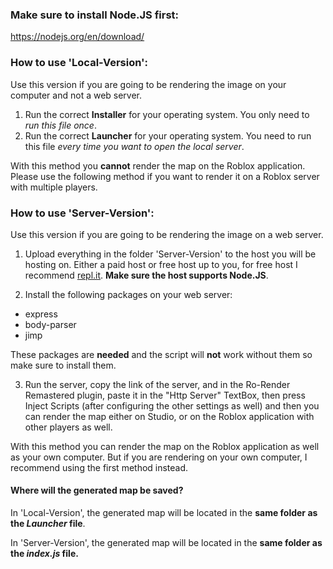 ### Make sure to install Node.JS first:
https://nodejs.org/en/download/

### How to use 'Local-Version':
Use this version if you are going to be rendering the image on your computer and not a web server.

1) Run the correct **Installer** for your operating system. You only need to *run this file once*.
2) Run the correct **Launcher** for your operating system. You need to run this file *every time you want to open the local server*.

With this method you **cannot** render the map on the Roblox application. Please use the following method if you want to render it on a Roblox server with multiple players.

### How to use 'Server-Version':

Use this version if you are going to be rendering the image on a web server.

1) Upload everything in the folder 'Server-Version' to the host you will be hosting on.
Either a paid host or free host up to you, for free host I recommend [repl.it](https://repl.it/).
**Make sure the host supports Node.JS**.

2) Install the following packages on your web server:

 - express
 - body-parser
 - jimp

These packages are **needed** and the script will **not** work without them so make sure to install them.

3) Run the server, copy the link of the server, and in the Ro-Render Remastered plugin, paste it in the "Http Server" TextBox, then press Inject Scripts (after configuring the other settings as well) and then you can render the map either on Studio, or on the Roblox application with
other players as well.

With this method you can render the map on the Roblox application as well as your own computer.
But if you are rendering on your own computer, I recommend using the first method instead.


#### Where will the generated map be saved?

In 'Local-Version', the generated map will be located in the **same folder as the *Launcher* file**.

In 'Server-Version', the generated map will be located in the **same folder as the *index.js* file.**
